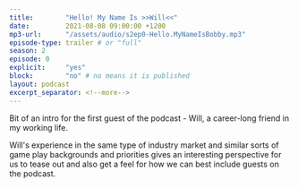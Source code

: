 ```yaml
---
title:        "Hello! My Name Is >>Will<<"
date:         2021-08-08 09:00:00 +1200
mp3-url:      "/assets/audio/s2ep0-Hello.MyNameIsBobby.mp3"
episode-type: trailer # or "full"
season: 2
episode: 0
explicit:     "yes"
block:        "no" # no means it is published
layout: podcast
excerpt_separator: <!--more-->
---
```

<!--more-->

Bit of an intro for the first guest of the podcast - Will, a career-long friend in my working life.

Will's experience in the same type of industry market and similar sorts of game play backgrounds and priorities gives an interesting perspective for us to tease out and also get a feel for how we can best include guests on the podcast.